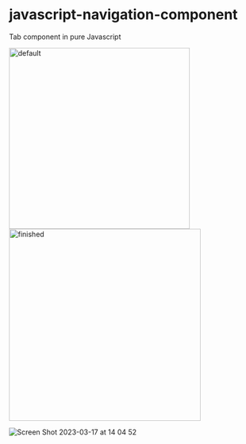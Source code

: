 # javascript-navigation-component
Tab component in pure Javascript


<img width="364" alt="default" src="https://user-images.githubusercontent.com/59332514/225994830-b3f20bf2-4d7b-49e7-98f0-ffa1fe00f89e.PNG">
<img width="386" alt="finished" src="https://user-images.githubusercontent.com/59332514/225994860-0d8dcade-ceb1-4b2e-b33e-351a03d74078.PNG">

![Screen Shot 2023-03-17 at 14 04 52](https://user-images.githubusercontent.com/59332514/225995676-d3d3610c-b898-4994-acce-6d04bdec485a.png)
